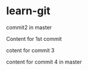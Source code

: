 # learn-git

commit2 in master

Content for 1st commit

cotent for commit 3

content for commit 4 in master

